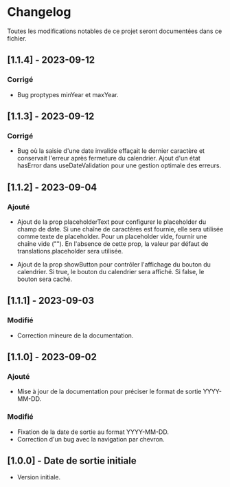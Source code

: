 # Changelog

Toutes les modifications notables de ce projet seront documentées dans ce fichier.

## [1.1.4] - 2023-09-12

### Corrigé

- Bug proptypes minYear et maxYear.

## [1.1.3] - 2023-09-12

### Corrigé

- Bug où la saisie d'une date invalide effaçait le dernier caractère et conservait l'erreur après fermeture du calendrier. Ajout d'un état hasError dans useDateValidation pour une gestion optimale des erreurs.


## [1.1.2] - 2023-09-04

### Ajouté

- Ajout de la prop placeholderText pour configurer le placeholder du champ de date. Si une chaîne de caractères est fournie, elle sera utilisée comme texte de placeholder. Pour un placeholder vide, fournir une chaîne vide (""). En l'absence de cette prop, la valeur par défaut de translations.placeholder sera utilisée.

- Ajout de la prop showButton pour contrôler l'affichage du bouton du calendrier. Si true, le bouton du calendrier sera affiché. Si false, le bouton sera caché.

## [1.1.1] - 2023-09-03

### Modifié

- Correction mineure de la documentation.

## [1.1.0] - 2023-09-02

### Ajouté

- Mise à jour de la documentation pour préciser le format de sortie YYYY-MM-DD.

### Modifié

- Fixation de la date de sortie au format YYYY-MM-DD.
- Correction d'un bug avec la navigation par chevron.

## [1.0.0] - Date de sortie initiale

- Version initiale.
